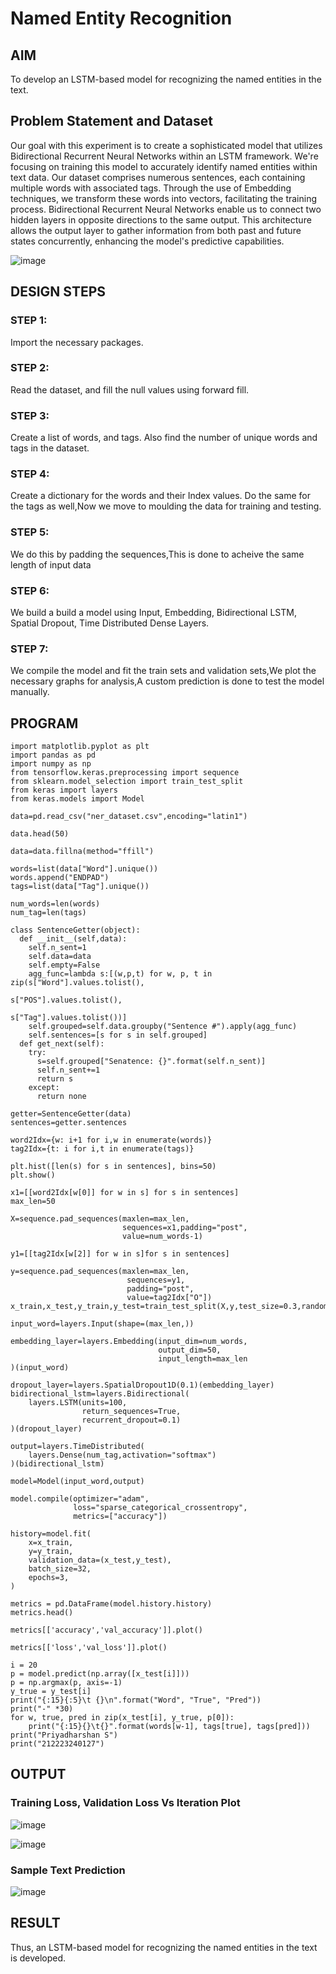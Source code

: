 # Named Entity Recognition

## AIM

To develop an LSTM-based model for recognizing the named entities in the text.

## Problem Statement and Dataset

Our goal with this experiment is to create a sophisticated model that utilizes Bidirectional Recurrent Neural Networks within an LSTM framework. We're focusing on training this model to accurately identify named entities within text data. Our dataset comprises numerous sentences, each containing multiple words with associated tags. Through the use of Embedding techniques, we transform these words into vectors, facilitating the training process. Bidirectional Recurrent Neural Networks enable us to connect two hidden layers in opposite directions to the same output. This architecture allows the output layer to gather information from both past and future states concurrently, enhancing the model's predictive capabilities.

![image](https://github.com/S-Priyadharshan/named-entity-recognition/assets/145854138/ad6f0a46-f327-4633-9c3d-ee6187d46f77)

## DESIGN STEPS

### STEP 1:
Import the necessary packages.

### STEP 2:
Read the dataset, and fill the null values using forward fill.

### STEP 3:
Create a list of words, and tags. Also find the number of unique words and tags in the dataset.

### STEP 4:
Create a dictionary for the words and their Index values. Do the same for the tags as well,Now we move to moulding the data for training and testing.

### STEP 5:
We do this by padding the sequences,This is done to acheive the same length of input data

### STEP 6:
We build a build a model using Input, Embedding, Bidirectional LSTM, Spatial Dropout, Time Distributed Dense Layers.

### STEP 7:
We compile the model and fit the train sets and validation sets,We plot the necessary graphs for analysis,A custom prediction is done to test the model manually.

## PROGRAM

```
import matplotlib.pyplot as plt
import pandas as pd
import numpy as np
from tensorflow.keras.preprocessing import sequence
from sklearn.model_selection import train_test_split
from keras import layers
from keras.models import Model

data=pd.read_csv("ner_dataset.csv",encoding="latin1")

data.head(50)

data=data.fillna(method="ffill")

words=list(data["Word"].unique())
words.append("ENDPAD")
tags=list(data["Tag"].unique())

num_words=len(words)
num_tag=len(tags)

class SentenceGetter(object):
  def __init__(self,data):
    self.n_sent=1
    self.data=data
    self.empty=False
    agg_func=lambda s:[(w,p,t) for w, p, t in zip(s["Word"].values.tolist(),
                                                  s["POS"].values.tolist(),
                                                  s["Tag"].values.tolist())]
    self.grouped=self.data.groupby("Sentence #").apply(agg_func)
    self.sentences=[s for s in self.grouped]
  def get_next(self):
    try:
      s=self.grouped["Senatence: {}".format(self.n_sent)]
      self.n_sent+=1
      return s
    except:
      return none

getter=SentenceGetter(data)
sentences=getter.sentences

word2Idx={w: i+1 for i,w in enumerate(words)}
tag2Idx={t: i for i,t in enumerate(tags)}

plt.hist([len(s) for s in sentences], bins=50)
plt.show()

x1=[[word2Idx[w[0]] for w in s] for s in sentences]
max_len=50

X=sequence.pad_sequences(maxlen=max_len,
                         sequences=x1,padding="post",
                         value=num_words-1)

y1=[[tag2Idx[w[2]] for w in s]for s in sentences]

y=sequence.pad_sequences(maxlen=max_len,
                          sequences=y1,
                          padding="post",
                          value=tag2Idx["O"])
x_train,x_test,y_train,y_test=train_test_split(X,y,test_size=0.3,random_state=2)

input_word=layers.Input(shape=(max_len,))

embedding_layer=layers.Embedding(input_dim=num_words,
                                 output_dim=50,
                                 input_length=max_len
)(input_word)

dropout_layer=layers.SpatialDropout1D(0.1)(embedding_layer)
bidirectional_lstm=layers.Bidirectional(
    layers.LSTM(units=100,
                return_sequences=True,
                recurrent_dropout=0.1)
)(dropout_layer)

output=layers.TimeDistributed(
    layers.Dense(num_tag,activation="softmax")
)(bidirectional_lstm)

model=Model(input_word,output)

model.compile(optimizer="adam",
              loss="sparse_categorical_crossentropy",
              metrics=["accuracy"])

history=model.fit(
    x=x_train,
    y=y_train,
    validation_data=(x_test,y_test),
    batch_size=32,
    epochs=3,
)

metrics = pd.DataFrame(model.history.history)
metrics.head()

metrics[['accuracy','val_accuracy']].plot()

metrics[['loss','val_loss']].plot()

i = 20
p = model.predict(np.array([x_test[i]]))
p = np.argmax(p, axis=-1)
y_true = y_test[i]
print("{:15}{:5}\t {}\n".format("Word", "True", "Pred"))
print("-" *30)
for w, true, pred in zip(x_test[i], y_true, p[0]):
    print("{:15}{}\t{}".format(words[w-1], tags[true], tags[pred]))
print("Priyadharshan S")
print("212223240127")
```
## OUTPUT

### Training Loss, Validation Loss Vs Iteration Plot

![image](https://github.com/S-Priyadharshan/named-entity-recognition/assets/145854138/e39a035c-1c7b-45a6-b7e9-005897db222a)

![image](https://github.com/S-Priyadharshan/named-entity-recognition/assets/145854138/68e42ed8-9ead-496f-bc8c-e333fedb1f12)


### Sample Text Prediction

![image](https://github.com/S-Priyadharshan/named-entity-recognition/assets/145854138/98a6f0e0-a918-4b6e-9c3d-90966b04f642)


## RESULT
Thus, an LSTM-based model for recognizing the named entities in the text is developed.


